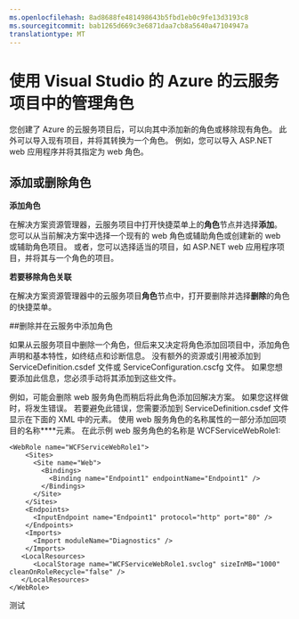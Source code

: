```yaml
---
ms.openlocfilehash: 8ad8688fe481498643b5fbd1eb0c9fe13d3193c8
ms.sourcegitcommit: bab1265d669c3e6871daa7cb8a5640a47104947a
translationtype: MT
---
```

<properties 
   pageTitle="使用 Visual Studio 的 Azure 的云服务项目中的管理角色"
   description="了解如何向 Azure 的云服务项目添加新的角色或从中删除现有角色，通过使用 Visual Studio。"
   services="visual-studio-online"
   documentationCenter="na"
   authors="kempb"
   manager="douge"
   editor="tglee" />
<tags 
   ms.service="multiple"
   ms.devlang="dotnet"
   ms.topic="article"
   ms.tgt_pltfrm="na"
   ms.workload="multiple"
   ms.date="08/13/2015"
   ms.author="kempb" />

# 使用 Visual Studio 的 Azure 的云服务项目中的管理角色

您创建了 Azure 的云服务项目后，可以向其中添加新的角色或移除现有角色。 此外可以导入现有项目，并将其转换为一个角色。 例如，您可以导入 ASP.NET web 应用程序并将其指定为 web 角色。

## 添加或删除角色

**添加角色**

在解决方案资源管理器，云服务项目中打开快捷菜单上的**角色**节点并选择**添加**。 您可以从当前解决方案中选择一个现有的 web 角色或辅助角色或创建新的 web 或辅助角色项目。 或者，您可以选择适当的项目，如 ASP.NET web 应用程序项目，并将其与一个角色的项目。

**若要移除角色关联**

在解决方案资源管理器中的云服务项目**角色**节点中，打开要删除并选择**删除**的角色的快捷菜单。

##删除并在云服务中添加角色

如果从云服务项目中删除一个角色，但后来又决定将角色添加回项目中，添加角色声明和基本特性，如终结点和诊断信息。 没有额外的资源或引用被添加到 ServiceDefinition.csdef 文件或 ServiceConfiguration.cscfg 文件。 如果您想要添加此信息，您必须手动将其添加到这些文件。

例如，可能会删除 web 服务角色而稍后将此角色添加回解决方案。 如果您这样做时，将发生错误。 若要避免此错误，您需要添加<LocalResources>到 ServiceDefinition.csdef 文件显示在下面的 XML 中的元素。 使用 web 服务角色的名称属性的一部分添加回项目的名称**<LocalStorage>**元素。 在此示例 web 服务角色的名称是 WCFServiceWebRole1:

    <WebRole name="WCFServiceWebRole1">
        <Sites>
          <Site name="Web">
            <Bindings>
              <Binding name="Endpoint1" endpointName="Endpoint1" />
            </Bindings>
          </Site>
        </Sites>
        <Endpoints>
          <InputEndpoint name="Endpoint1" protocol="http" port="80" />
        </Endpoints>
        <Imports>
          <Import moduleName="Diagnostics" />
        </Imports>
       <LocalResources>
          <LocalStorage name="WCFServiceWebRole1.svclog" sizeInMB="1000" cleanOnRoleRecycle="false" />
       </LocalResources>
    </WebRole>


测试

